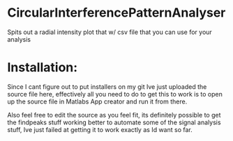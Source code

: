 # CircularInterferencePatternAnalyser
Spits out a radial intensity plot that w/ csv file that you can use for your analysis

# Installation:
Since I cant figure out to put installers on my git Ive just uploaded the source file here, effectively all you need to do to get this to work is to open up the source file in Matlabs App creator and run it from there.

Also feel free to edit the source as you feel fit, its definitely possible to get the findpeaks stuff working better to automate some of the signal analysis stuff, Ive just failed at getting it to work exactly as Id want so far.
